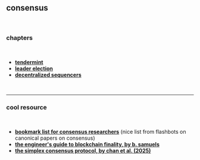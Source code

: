 ## consensus

<br>

### chapters

<br>

* **[tendermint](tendermint)**
* **[leader election](leader_election)**
* **[decentralized sequencers](decentralized_sequencers)**

<br>

---

### cool resource

<br>

* **[bookmark list for consensus researchers](https://collective.flashbots.net/t/bookmarks-relevant-for-consensus-researchers/1204)** (nice list from flashbots on canonical papers on consensus)
* **[the engineer's guide to blockchain finality, by b. samuels](https://blog.trailofbits.com/2023/08/23/the-engineers-guide-to-blockchain-finality/)**
* **[the simplex consensus protocol, by chan et al. (2025)](https://simplex.blog/)**
